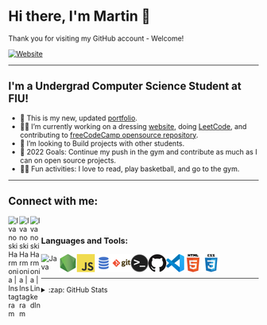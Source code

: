 # Hi there, I'm Martin 👋

Thank you for visiting my GitHub account - Welcome!

[![Website](https://img.shields.io/website?label=Portfolio-website&style=for-the-badge&url=https%3A%2F%2Fcodestackr.com)](https://ivanoskiharmonia.github.io/MartinIvanoski-Portfolio/)

--- 

## I'm a Undergrad Computer Science Student at FIU!

- 🔭 This is my new, updated [portfolio][website].
- 👨‍💻 I’m currently working on a dressing [website][adorned], doing [LeetCode][leetcode], and contributing to [freeCodeCamp opensource repository][ffc].
- 👯 I’m looking to Build projects with other students.
- 🥅 2022 Goals: Continue my push in the gym and contribute as much as I can on open source projects.
- 🏃‍♂️ Fun activities: I love to read, play basketball, and go to the gym.

---

## Connect with me:

[<img align="left" alt="IvanoskiHarmonia | Instagram" width="22px" src="https://cdn.jsdelivr.net/npm/simple-icons@v3/icons/twitter.svg" />][twitter]
[<img align="left" alt="IvanoskiHarmonia | Instagram" width="22px" src="https://cdn.jsdelivr.net/npm/simple-icons@v3/icons/gmail.svg" />][gmail]
[<img align="left" alt="IvanoskiHarmonia | LinkedIn" width="22px" src="https://cdn.jsdelivr.net/npm/simple-icons@v3/icons/linkedin.svg" />][linkedin]

<br />


### Languages and Tools:

<img align="left" alt="Java" width="36px" src="https://brandslogos.com/wp-content/uploads/images/large/java-logo-1.png" /> 
<img align="left" alt="Node.js" width="36px" src="https://raw.githubusercontent.com/github/explore/80688e429a7d4ef2fca1e82350fe8e3517d3494d/topics/nodejs/nodejs.png" />
<img align="left" alt="JavaScript" width="36px" src="https://raw.githubusercontent.com/github/explore/80688e429a7d4ef2fca1e82350fe8e3517d3494d/topics/javascript/javascript.png" />
<img align="left" alt="SQL" width="36px" src="https://raw.githubusercontent.com/github/explore/80688e429a7d4ef2fca1e82350fe8e3517d3494d/topics/sql/sql.png" />
<img align="left" alt="Git" width="36px" src="https://raw.githubusercontent.com/github/explore/80688e429a7d4ef2fca1e82350fe8e3517d3494d/topics/git/git.png" />
<img align="left" alt="Terminal" width="36px" src="https://raw.githubusercontent.com/github/explore/80688e429a7d4ef2fca1e82350fe8e3517d3494d/topics/terminal/terminal.png" />
<img align="left" alt="GitHub" width="36px" src="https://raw.githubusercontent.com/github/explore/78df643247d429f6cc873026c0622819ad797942/topics/github/github.png" />
<img align="left" alt="Visual Studio Code" width="36px" src="https://raw.githubusercontent.com/github/explore/80688e429a7d4ef2fca1e82350fe8e3517d3494d/topics/visual-studio-code/visual-studio-code.png" />
<img align="left" alt="HTML5" width="36px" src="https://raw.githubusercontent.com/github/explore/80688e429a7d4ef2fca1e82350fe8e3517d3494d/topics/html/html.png" />
<img align="left" alt="CSS3" width="36px" src="https://raw.githubusercontent.com/github/explore/80688e429a7d4ef2fca1e82350fe8e3517d3494d/topics/css/css.png" />

<br />
<br />

---

<details>
  <summary>:zap: GitHub Stats</summary>

  [![Martin's GitHub stats](https://github-readme-stats.vercel.app/api?username=ivanoskiharmonia)](https://github.com/ivanoskiHarmonia/github-readme-stats)

</details>

[website]: https://ivanoskiharmonia.github.io/MartinIvanoski-Portfolio/
[linkedin]: https://www.linkedin.com/in/martin-ivanoski-385843195/
[twitter]: https://twitter.com/Martin_Ivanoski
[gmail]: mailto:macohiho@gmail.com
[100DaysOfCode]: https://100daysofcode.com/
[adorned]: https://github.com/IvanoskiHarmonia/Adorned
[ffc]: https://github.com/freeCodeCamp/freeCodeCamp
[leetcode]: https://leetcode.com/problemset/all/
